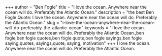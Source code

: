 +++
author = "Ben Fogle"
title = "I love the ocean. Anywhere near the ocean will do. Preferably the Atlantic Ocean."
description = "the best Ben Fogle Quote: I love the ocean. Anywhere near the ocean will do. Preferably the Atlantic Ocean."
slug = "i-love-the-ocean-anywhere-near-the-ocean-will-do-preferably-the-atlantic-ocean"
keywords = "I love the ocean. Anywhere near the ocean will do. Preferably the Atlantic Ocean.,ben fogle,ben fogle quotes,ben fogle quote,ben fogle sayings,ben fogle saying,quotes, sayings,quote, saying, motivation"
+++
I love the ocean. Anywhere near the ocean will do. Preferably the Atlantic Ocean.

